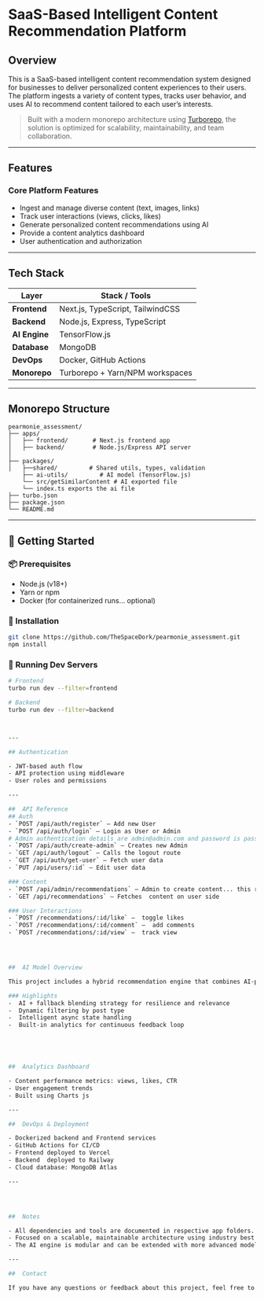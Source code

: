 # SaaS-Based Intelligent Content Recommendation Platform

##  Overview

This is a SaaS-based intelligent content recommendation system designed for businesses to deliver personalized content experiences to their users. The platform ingests a variety of content types, tracks user behavior, and uses AI to recommend content tailored to each user’s interests.

> Built with a modern monorepo architecture using [Turborepo](https://turbo.build), the solution is optimized for scalability, maintainability, and team collaboration.

---

##  Features

###  Core Platform Features
- Ingest and manage diverse content (text, images, links)
- Track user interactions (views, clicks, likes)
- Generate personalized content recommendations using AI
- Provide a content analytics dashboard
- User authentication and authorization

---

##  Tech Stack

| Layer         | Stack / Tools                            |
|--------------|-------------------------------------------|
| **Frontend**  | Next.js, TypeScript, TailwindCSS         |
| **Backend**   | Node.js, Express, TypeScript             |
| **AI Engine** | TensorFlow.js |
| **Database**  |  MongoDB                    |
| **DevOps**    | Docker, GitHub Actions|
| **Monorepo**  | Turborepo + Yarn/NPM workspaces          |

---

##  Monorepo Structure

```
pearmonie_assessment/
├── apps/
│   ├── frontend/       # Next.js frontend app
│   ├── backend/        # Node.js/Express API server
│  
├── packages/
│   ├──shared/         # Shared utils, types, validation
    ├── ai-utils/         # AI model (TensorFlow.js)
    └── src/getSimilarContent # AI exported file
    └── index.ts exports the ai file
├── turbo.json
├── package.json
└── README.md
```

---

## 🚀 Getting Started

### 📦 Prerequisites
- Node.js (v18+)
- Yarn or npm
- Docker (for containerized runs... optional)

### 🔧 Installation

```bash
git clone https://github.com/TheSpaceDork/pearmonie_assessment.git
npm install
```

### 📂 Running Dev Servers

```bash
# Frontend
turbo run dev --filter=frontend

# Backend
turbo run dev --filter=backend



---

## Authentication

- JWT-based auth flow
- API protection using middleware
- User roles and permissions 

---

##  API Reference
## Auth
- `POST /api/auth/register` — Add new User
- `POST /api/auth/login` — Login as User or Admin
# Admin authentication details are admin@admin.com and password is password the route for creating admins isn't accessible through the frontend
- `POST /api/auth/create-admin` — Creates new Admin
- `GET /api/auth/logout` — Calls the logout route
- `GET /api/auth/get-user` — Fetch user data
- `PUT /api/users/:id` — Edit user data

### Content
- `POST /api/admin/recommendations` — Admin to create content... this route is protected
- `GET /api/recommendations` — Fetches  content on user side

### User Interactions
- `POST /recommendations/:id/like` —  toggle likes
- `POST /recommendations/:id/comment` —  add comments
- `POST /recommendations/:id/view` —  track view 




##  AI Model Overview

This project includes a hybrid recommendation engine that combines AI-powered suggestions with traditional content-based filtering. The system uses a custom hook to generate tailored recommendations, excluding duplicates and ensuring content diversity. Users can filter content by post type, and a real-time analytics dashboard provides engagement insights to guide future improvements.

### Highlights
-  AI + fallback blending strategy for resilience and relevance
-  Dynamic filtering by post type
-  Intelligent async state handling
-  Built-in analytics for continuous feedback loop





##  Analytics Dashboard

- Content performance metrics: views, likes, CTR
- User engagement trends
- Built using Charts js 

---

##  DevOps & Deployment

- Dockerized backend and Frontend services
- GitHub Actions for CI/CD
- Frontend deployed to Vercel
- Backend  deployed to Railway 
- Cloud database: MongoDB Atlas

---




##  Notes

- All dependencies and tools are documented in respective app folders.
- Focused on a scalable, maintainable architecture using industry best practices.
- The AI engine is modular and can be extended with more advanced models later.

---

##  Contact

If you have any questions or feedback about this project, feel free to reach out at treasurechux@gmail.com or open an issue in the GitHub repository.
